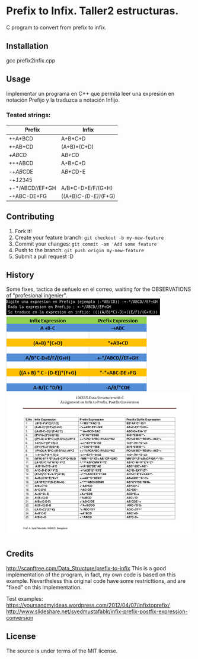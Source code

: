 # Prefix to Infix. Taller2 estructuras.

C program to convert from prefix to infix.

## Installation

gcc prefix2infix.cpp

## Usage
Implementar un programa en C++ que permita leer una expresión en notación Prefijo y la traduzca a notación Infijo.

### Tested strings:

Prefix | Infix
------------ | -------------
++A*BCD | A+B*C+D |ABC*+D+
*+AB+CD | (A+B)*(C+D) |AB+CD+*
+*AB*CD | A*B+C*D |AB*CD*+
+++ABCD | A+B+C+D |AB+C+D+
-+*AB*CDE |A*B+C*D-E
-+*12*345 |
+-*/ABCD//EF+GH |A/B*C-D+E/F/(G+H)
*-*+ABC-DE+FG   |((A+B)*C-(D-E))*(F+G)

## Contributing

1. Fork it!
2. Create your feature branch: `git checkout -b my-new-feature`
3. Commit your changes: `git commit -am 'Add some feature'`
4. Push to the branch: `git push origin my-new-feature`
5. Submit a pull request :D

## History

Some fixes, tactica de señuelo en el correo, waiting for the OBSERVATIONS of "profesional ingenier".
![Window test.](/images/prefix2infix.png)
![Good Exmaples1.](/images/infixtoprefixexamples.png)
![Good Exmaples2.](/images/infix_prefix_postfix_expressions.jpg)

## Credits

http://scanftree.com/Data_Structure/prefix-to-infix
This is a good implementation of the program, in fact, my own code is based on this example. Nevertheless this original code have some restricttions, and are "fixed" on this implementation.

Test examples:
https://yoursandmyideas.wordpress.com/2012/04/07/infixtoprefix/
http://www.slideshare.net/syedmustafablr/infix-prefix-postfix-expression-conversion

## License

The source is under terms of the MIT license.
